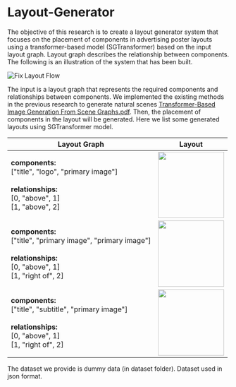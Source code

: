 # Layout-Generator
The objective of this research is to create a layout generator system that focuses on the placement of components in advertising poster layouts using a transformer-based model (SGTransformer) based on the input layout graph. Layout graph describes the relationship between components. The following is an illustration of the system that has been built.

![Fix Layout Flow](https://github.com/syahdeee/Layout-Generator/assets/100667458/6fead121-acbb-4c56-987d-691060520403)

The input is a layout graph that represents the required components and relationships between components. We implemented the existing methods in the previous research to generate natural scenes [Transformer-Based Image Generation From Scene Graphs.pdf](https://github.com/user-attachments/files/15544906/2.Transformer-Based.Image.Generation.From.Scene.Graphs.pdf). Then, the placement of components in the layout will be generated. Here we list some generated layouts using SGTransformer model.

| Layout Graph | Layout         |
|--------------|-----------------|
|  **components:**<br/>["title", "logo", "primary image"]<br /><br />**relationships:**<br />[0, "above", 1]<br />[1, "above", 2]<br />   |<img src="https://github.com/syahdeee/Layout-Generator/assets/100667458/9dff1162-a16b-4f69-bf58-28bfaea1b927" width="150">|
|  **components:**<br/>["title", "primary image", "primary image"]<br /><br />**relationships:**<br />[0, "above", 1]<br />[1, "right of", 2]<br />   |<img src="https://github.com/syahdeee/Layout-Generator/assets/100667458/b0515cf0-08c0-468d-ac7f-dd4d410e77c9" width="150">|
|  **components:**<br/>["title", "subtitle", "primary image"]<br /><br />**relationships:**<br />[0, "above", 1]<br />[1, "right of", 2]<br />   |<img src="https://github.com/syahdeee/Layout-Generator/assets/100667458/f535210b-fbab-43c3-ace1-a4a7c77ff4c1" width="150">|

The dataset we provide is dummy data (in dataset folder). Dataset used in json format.

